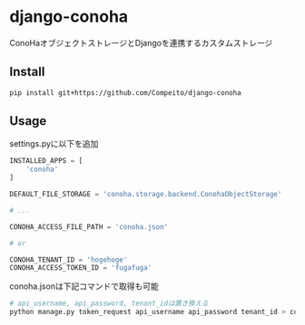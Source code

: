 # django-conoha
ConoHaオブジェクトストレージとDjangoを連携するカスタムストレージ

## Install
```bash
pip install git+https://github.com/Compeito/django-conoha
```

## Usage
settings.pyに以下を追加
```python
INSTALLED_APPS = [
    'conoha'
]

DEFAULT_FILE_STORAGE = 'conoha.storage.backend.ConohaObjectStorage'

# ...

CONOHA_ACCESS_FILE_PATH = 'conoha.json'

# or 

CONOHA_TENANT_ID = 'hogehoge'
CONOHA_ACCESS_TOKEN_ID = 'fugafuga'
```

conoha.jsonは下記コマンドで取得も可能  
```bash
# api_username, api_password, tenant_idは置き換える
python manage.py token_request api_username api_password tenant_id > conoha.json
```
